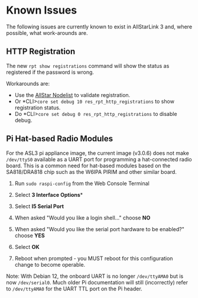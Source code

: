 # Known Issues
The following issues are currently known to exist in AllStarLink 3 and,
where possible, what work-arounds are.

## HTTP Registration

The new `rpt show registrations` command will show the status as registered if the password is wrong.

Workarounds are:

- Use the [AllStar Nodelist](https://allstarlink.org/nodelist) to validate registration.
- Or *CLI>`core set debug 10 res_rpt_http_registrations` to show registration status.
- Do *CLI>`core set debug 0 res_rpt_http_registrations` to disable debug.

## Pi Hat-based Radio Modules
For the ASL3 pi appliance image, the current image (v3.0.6) does not make
`/dev/ttyS0` available as a UART port for programming a hat-connected
radio board. This is a common need for hat-based modules based on the
SA818/DRA818 chip such as the W6IPA PIRIM and other similar board.

1. Run `sudo raspi-config` from the Web Console Terminal

2. Select **3 Interface Options***

3. Select **I5 Serial Port**

4. When asked "Would you like a login shell..." choose **NO**

5. When asked "Would you like the serial port hardware to be enabled?" choose **YES**

6. Select **OK**

7. Reboot when prompted - you MUST reboot for this configuration change
to become operable.

Note: With Debian 12, the onboard UART is no longer `/dev/ttyAMA0`
but is now `/dev/serial0`. Much older Pi documentation will still
(incorrectly) refer to `/dev/ttyAMA0` for the UART TTL port on the
Pi header.
